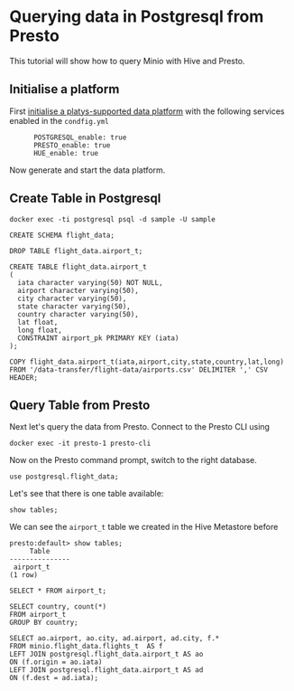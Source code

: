 # Querying data in Postgresql from Presto

This tutorial will show how to query Minio with Hive and Presto. 

## Initialise a platform

First [initialise a platys-supported data platform](../../getting-started.md) with the following services enabled in the `condfig.yml`

```
      POSTGRESQL_enable: true
      PRESTO_enable: true
      HUE_enable: true
```

Now generate and start the data platform. 

## Create Table in Postgresql

```
docker exec -ti postgresql psql -d sample -U sample
```


```
CREATE SCHEMA flight_data;

DROP TABLE flight_data.airport_t;

CREATE TABLE flight_data.airport_t
(
  iata character varying(50) NOT NULL,
  airport character varying(50),
  city character varying(50),
  state character varying(50),
  country character varying(50),
  lat float,
  long float,
  CONSTRAINT airport_pk PRIMARY KEY (iata)
);
```

```
COPY flight_data.airport_t(iata,airport,city,state,country,lat,long) 
FROM '/data-transfer/flight-data/airports.csv' DELIMITER ',' CSV HEADER;
```

## Query Table from Presto

Next let's query the data from Presto. Connect to the Presto CLI using

```
docker exec -it presto-1 presto-cli
```

Now on the Presto command prompt, switch to the right database. 

```
use postgresql.flight_data;
```

Let's see that there is one table available:

```
show tables;
```

We can see the `airport_t` table we created in the Hive Metastore before

```
presto:default> show tables;
     Table
---------------
 airport_t
(1 row)
```

```
SELECT * FROM airport_t;
```


```
SELECT country, count(*)
FROM airport_t
GROUP BY country;
```


```
SELECT ao.airport, ao.city, ad.airport, ad.city, f.*
FROM minio.flight_data.flights_t  AS f
LEFT JOIN postgresql.flight_data.airport_t AS ao
ON (f.origin = ao.iata)
LEFT JOIN postgresql.flight_data.airport_t AS ad
ON (f.dest = ad.iata);
```
